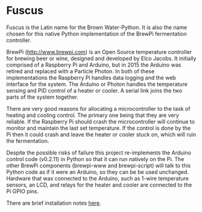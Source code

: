 # Fuscus

Fuscus is the Latin name for the Brown Water-Python.  It is also the name
chosen for this native Python implementation of the BrewPi fermentation
controller.

BrewPi (http://www.brewpi.com) is an Open Source temperature controller
for brewing beer or wine, designed and developed by Elco Jacobs.  It
initially comprised of a Raspberry Pi and Arduino, but in 2015 the Arduino
was retired and replaced with a Particle Photon.  In both of these
implementations the Raspberry Pi handles data logging and the web interface
for the system.  The Arduino or Photon handles the temperature sensing and
PID control of a heater or cooler.  A serial link joins the two parts of
the system together.

There are very good reasons for allocating a microcontroller to the
task of heating and cooling control.  The primary one being that they
are very reliable.  If the Raspberry Pi should crash the microcontroller
will continue to monitor and maintain the last set temperature.  If
the control is done by the Pi then it could crash and leave the heater
or cooler stuck on, which will ruin the fermentation.

Despite the possible risks of failure this project re-implements
the Arduino control code (v0.2.11) in Python so that it can run natively on
the Pi.  The other BrewPi components (brewpi-www and brewpi-script) will
talk to this Python code as if it were an Arduino, so they can be be used
unchanged.  Hardware that was connected to the Arduino, such as 1-wire
temperature sensors, an LCD, and relays for the heater and cooler are
connected to the Pi GPIO pins.

There are brief installation notes [here](../blob/master/docs/notes.md).
